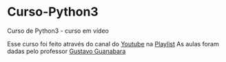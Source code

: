 # Curso-Python3
 Curso de Python3 - curso em vídeo

Esse curso foi feito através do canal do [Youtube](https://www.youtube.com/user/cursosemvideo) na
[Playlist](https://www.youtube.com/playlist?list=PLHz_AreHm4dlKP6QQCekuIPky1CiwmdI6)
As aulas foram dadas pelo professor [Gustavo Guanabara](https://www.instagram.com/gustavoguanabara/)
